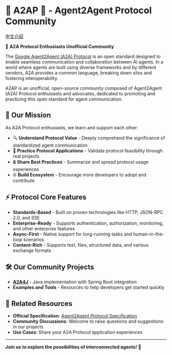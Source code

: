 # 👋 A2AP 👋 - Agent2Agent Protocol Community

[中文介绍](README_CN.md)

🤖 **A2A Protocol Enthusiasts Unofficial Community**

The [Google Agent2Agent (A2A) Protocol](https://google-a2a.github.io/A2A/) is an open standard designed to enable seamless communication and collaboration between AI agents. In a world where agents are built using diverse frameworks and by different vendors, A2A provides a common language, breaking down silos and fostering interoperability.


A2AP is an unofficial, open-source community composed of Agent2Agent (A2A) Protocol enthusiasts and advocates, dedicated to promoting and practicing this open standard for agent communication.

## 🎯 Our Mission

As A2A Protocol enthusiasts, we learn and support each other:
- 🔍 **Understand Protocol Value** - Deeply comprehend the significance of standardized agent communication
- 🤝 **Practice Protocol Applications** - Validate protocol feasibility through real projects
- 🔒 **Share Best Practices** - Summarize and spread protocol usage experiences
- 🌐 **Build Ecosystem** - Encourage more developers to adopt and contribute

## ⚡ Protocol Core Features

- **Standards-Based** - Built on proven technologies like HTTP, JSON-RPC 2.0, and SSE
- **Enterprise-Ready** - Supports authentication, authorization, monitoring, and other enterprise features
- **Async-First** - Native support for long-running tasks and human-in-the-loop scenarios
- **Content-Rich** - Supports text, files, structured data, and various exchange formats

## 🛠️ Our Community Projects

- **[A2A4J](https://github.com/a2ap/a2a4j)** - Java implementation with Spring Boot integration
- **Examples and Tools** - Resources to help developers get started quickly

## 📖 Related Resources

- **Official Specification**: [Agent2Agent Protocol Specification](https://google-a2a.github.io/A2A/specification/)
- **Community Discussions**: Welcome to raise questions and suggestions in our projects
- **Use Cases**: Share your A2A Protocol application experiences

---

**Join us to explore the possibilities of interconnected agents!** 🚀
